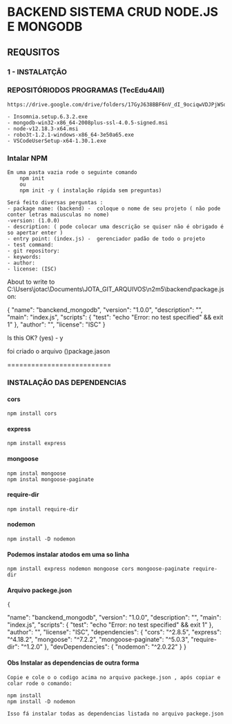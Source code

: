 # BACKEND SISTEMA CRUD NODE.JS E MONGODB
## REQUSITOS

### 1 - INSTALATÇÃO 

### REPOSITÓRIODOS PROGRAMAS (TecEdu4All)
    https://drive.google.com/drive/folders/17GyJ638BBF6nV_dI_9ociqwVDJPjWSqz

    - Insomnia.setup.6.3.2.exe
    - mongodb-win32-x86_64-2008plus-ssl-4.0.5-signed.msi
    - node-v12.18.3-x64.msi
    - robo3t-1.2.1-windows-x86_64-3e50a65.exe
    - VSCodeUserSetup-x64-1.30.1.exe


### Intalar NPM
    Em uma pasta vazia rode o seguinte comando
        npm init 
        ou
        npm init -y ( instalação rápida sem preguntas)
    
    Será feito diversas perguntas :
    - package name: (backend) -  coloque o nome de seu projeto ( não pode conter letras maiusculas no nome)
    -version: (1.0.0)
    - description: ( pode colocar uma descrição se quiser não é obrigado é so apertar enter ) 
    - entry point: (index.js) -  gerenciador padão de todo o projeto
    - test command:
    - git repository:
    - keywords:
    - author:
    - license: (ISC)
About to write to C:\Users\jotac\Documents\JOTA_GIT_ARQUIVOS\n2m5\backend\package.json:

{
  "name": "banckend_mongodb",
  "version": "1.0.0",
  "description": "",
  "main": "index.js",
  "scripts": {
    "test": "echo \"Error: no test specified\" && exit 1"
  },
  "author": "",
  "license": "ISC"
}


Is this OK? (yes)  - y


foi criado o arquivo ()package.jason

==========================
### INSTALAÇÃO DAS DEPENDENCIAS
#### cors
    npm install cors
#### express
    npm install express
#### mongoose
    npm instal mongoose
    npm instal mongoose-paginate
#### require-dir
    npm install require-dir
#### nodemon
    npm install -D nodemon
#### Podemos instalar atodos em uma so linha
    npm install express nodemon mongoose cors mongoose-paginate require-dir


#### Arquivo packege.json
    {
  "name": "banckend_mongodb",
  "version": "1.0.0",
  "description": "",
  "main": "index.js",
  "scripts": {
    "test": "echo \"Error: no test specified\" && exit 1"
  },
  "author": "",
  "license": "ISC",
  "dependencies": {
    "cors": "^2.8.5",
    "express": "^4.18.2",
    "mongoose": "^7.2.2",
    "mongoose-paginate": "^5.0.3",
    "require-dir": "^1.2.0"
  },
  "devDependencies": {
    "nodemon": "^2.0.22"
  }
}

#### Obs Instalar as dependencias de outra forma
    Copie e cole o o codigo acima no arquivo packege.json , após copiar e colar rode o comando:

    npm install 
    npm install -D nodemon

    Isso fá instalar todas as dependencias listada no arquivo packege.json

